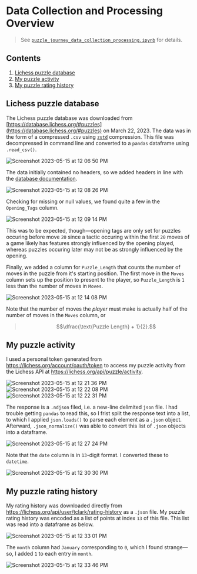 # Data Collection and Processing Overview
> See [`puzzle_journey_data_collection_processing.ipynb`](https://github.com/clarkti5/lichess-puzzle-journey/blob/main/Data%20Collection%20and%20Processing/puzzle_journey_data_collection_processing.ipynb) for details.

## Contents
1. [Lichess puzzle database](#database)
3. [My puzzle activity](#activity)
4. [My puzzle rating history](#history)

## Lichess puzzle database <a name=database></a>

The Lichess puzzle database was downloaded from [https://database.lichess.org/#puzzles](https://database.lichess.org/#puzzles) on March 22, 2023. The data was in the form of a compressed `.csv` using [`zstd`](https://github.com/facebook/zstd) compression. This file was decompressed in command line and converted to a `pandas` dataframe using `.read_csv()`.

![Screenshot 2023-05-15 at 12 06 50 PM](https://github.com/clarkti5/lichess-puzzle-journey/assets/50031286/69b31948-1022-499a-9db3-f736f213520a)

The data initially contained no headers, so we added headers in line with the [database documentation](https://database.lichess.org/#puzzles).

![Screenshot 2023-05-15 at 12 08 26 PM](https://github.com/clarkti5/lichess-puzzle-journey/assets/50031286/56f8acf3-b164-4e5d-9c96-169d7666176f)

Checking for missing or null values, we found quite a few in the `Opening_Tags` column.

![Screenshot 2023-05-15 at 12 09 14 PM](https://github.com/clarkti5/lichess-puzzle-journey/assets/50031286/d382b2bc-2b12-4e80-bb8b-e4fdf4457887)

This was to be expected, though—opening tags are only set for puzzles occuring before move `20` since a tactic occuring within the first `20` moves of a game likely has features strongly influenced by the opening played, whereas puzzles occuring later may not be as strongly influenced by the opening.

Finally, we added a column for `Puzzle_Length` that counts the number of moves in the puzzle from it's starting position. The first move in the `Moves` column sets up the position to present to the player, so `Puzzle_Length` is `1` less than the number of moves in `Moves`.

![Screenshot 2023-05-15 at 12 14 08 PM](https://github.com/clarkti5/lichess-puzzle-journey/assets/50031286/5e4097f0-174c-46e5-8889-d7536e68c3b5)

Note that the number of moves the *player* must make is actually half of the number of moves in the `Moves` column, or

>$$\dfrac{\text{Puzzle Length} + 1}{2}.$$

## My puzzle activity <a name=activity></a>

I used a personal token generated from https://lichess.org/account/oauth/token to access my puzzle activity from the Lichess API at https://lichess.org/api/puzzle/activity.

![Screenshot 2023-05-15 at 12 21 36 PM](https://github.com/clarkti5/lichess-puzzle-journey/assets/50031286/9a03ef6e-949d-4b83-aeb2-b9a3aad1bd1a)
![Screenshot 2023-05-15 at 12 22 08 PM](https://github.com/clarkti5/lichess-puzzle-journey/assets/50031286/47844141-b64e-47a9-b663-817584da2bd2)
![Screenshot 2023-05-15 at 12 22 31 PM](https://github.com/clarkti5/lichess-puzzle-journey/assets/50031286/2b57dfb1-d59e-40d1-94dc-f4471ff2da68)

The response is a `.ndjson` filed, i.e. a new-line delimited `json` file. I had trouble getting `pandas` to read this, so I frist split the response text into a list, to which I applied `json.loads()` to parse each element as a `.json` object. Afterward, `.json_normalize()` was able to convert this list of `.json` objects into a dataframe.

![Screenshot 2023-05-15 at 12 27 24 PM](https://github.com/clarkti5/lichess-puzzle-journey/assets/50031286/242dc8e9-e54f-4394-931d-d401fdb8ced6)

Note that the `date` column is in `13`-digit format. I converted these to `datetime`.

![Screenshot 2023-05-15 at 12 30 30 PM](https://github.com/clarkti5/lichess-puzzle-journey/assets/50031286/cb3cb41c-5ac6-4580-a295-85b767434f1c)

## My puzzle rating history <a name=history></a>

My rating history was downloaded directly from https://lichess.org/api/user/tclark/rating-history as a `.json` file. My puzzle rating history was encoded as a list of points at index `13` of this file. This list was read into a dataframe as below.

![Screenshot 2023-05-15 at 12 33 01 PM](https://github.com/clarkti5/lichess-puzzle-journey/assets/50031286/b5bbaf3e-d418-4cdf-9e33-48d1407843cc)

The `month` column had `January` corresponding to `0`, which I found strange—so, I added `1` to each entry in `month`.

![Screenshot 2023-05-15 at 12 33 46 PM](https://github.com/clarkti5/lichess-puzzle-journey/assets/50031286/dd2eea08-97e1-461c-b862-32b8f416a1c1)


